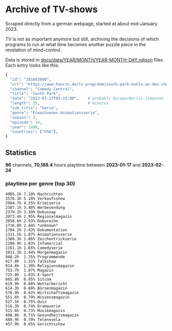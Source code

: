 # Archive of TV-shows

Scraped directly from a german webpage, started at about mid-January 2023.

TV is not as important anymore but still, archiving the decisions of which programs to run at what time
becomes another puzzle piece in the revelation of mind-control.. 

Data is stored in [docs/data/YEAR/MONTH/YEAR-MONTH-DAY.ndjson](docs/data/) files. 
Each entry looks like this:

```python
{
  "id": "181043890", 
  "url": "https://www.hoerzu.de/tv-programm/south-park-kohle-an-den-chefkoch/bid_181043890/", 
  "channel": "Comedy Central", 
  "title": "South Park", 
  "date": "2023-01-17T05:15:00",    # probably Europe/Berlin timezone 
  "length": 25,                     # minutes 
  "sub_title": "Serie", 
  "genre": "Erwachsenen-Animationsserie", 
  "season": 2, 
  "episode": 14, 
  "year": 1998, 
  "countries": ["USA"],
}
```

## Statistics

**96** channels, **70,188.4** hours playtime between **2023-01-17** and **2023-02-24**


### playtime per genre (top 30)

    4985.1h 7.10% Nachrichten
    3576.3h 5.10% Verkaufsshow
    2984.7h 4.25% Krimiserie
    2387.1h 3.40% Werbesendung
    2379.2h 3.39% Dokusoap
    2073.4h 2.95% Regionalmagazin
    2058.6h 2.93% Dokureihe
    1716.0h 2.44% *unknown*
    1704.2h 2.43% Dokumentation
    1311.5h 1.87% Animationsserie
    1308.3h 1.86% Zeichentrickserie
    1286.9h 1.83% Infomercial
    1161.1h 1.65% Comedyserie
    1011.3h 1.44% Morgenmagazin
    948.2h  1.35% Programmende
    917.0h  1.31% Talkshow
    914.6h  1.30% Religionsmagazin
    753.7h  1.07% Magazin
    725.0h  1.03% E-Sport
    665.8h  0.95% Sitcom
    619.9h  0.88% Wetterbericht
    614.3h  0.88% Börsenmagazin
    578.9h  0.82% Wirtschaftsmagazin
    551.6h  0.79% Wissensmagazin
    527.5h  0.75% Quiz
    516.3h  0.74% Dramaserie
    515.6h  0.73% Musikmagazin
    498.8h  0.71% Gesundheitsmagazin
    489.9h  0.70% Telenovela
    457.9h  0.65% Gerichtsshow
